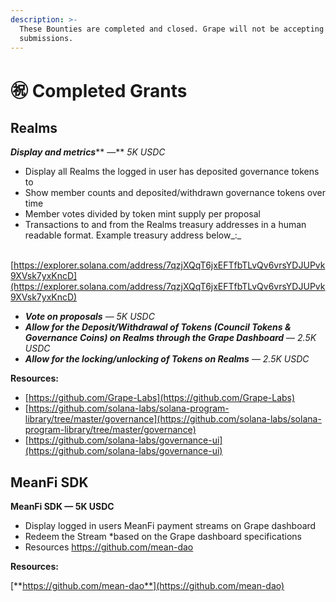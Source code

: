 ```yaml
---
description: >-
  These Bounties are completed and closed. Grape will not be accepting any new
  submissions.
---
```


# ㊗ Completed Grants

## Realms

_**Display and metrics**_** —** _5K USDC_

* Display all Realms the logged in user has deposited governance tokens to
* Show member counts and deposited/withdrawn governance tokens over time
* Member votes divided by token mint supply per proposal
* Transactions to and from the Realms treasury addresses in a human readable format. Example treasury address below_:_

​[https://explorer.solana.com/address/7qzjXQqT6jxEFTfbTLvQv6vrsYDJUPvk9XVsk7yxKncD](https://explorer.solana.com/address/7qzjXQqT6jxEFTfbTLvQv6vrsYDJUPvk9XVsk7yxKncD)​

* _**Vote on proposals**_ — _5K USDC_
* _**Allow for the Deposit/Withdrawal of Tokens (Council Tokens & Governance Coins) on Realms through the Grape Dashboard**_ — _2.5K USDC_
* _**Allow for the locking/unlocking of Tokens on Realms**_ — _2.5K USDC​_

**Resources:**

* **​**[https://github.com/Grape-Labs](https://github.com/Grape-Labs)
* ​​[https://github.com/solana-labs/solana-program-library/tree/master/governance](https://github.com/solana-labs/solana-program-library/tree/master/governance)​​
* [https://github.com/solana-labs/governance-ui](https://github.com/solana-labs/governance-ui)​

## ​MeanFi SDK

**MeanFi SDK — 5K USDC**

* Display logged in users MeanFi payment streams on Grape dashboard
* Redeem the Stream \*based on the Grape dashboard specifications&#x20;
* Resources ​https://github.com/mean-dao

**Resources:**

**​**[**https://github.com/mean-dao**](https://github.com/mean-dao)
